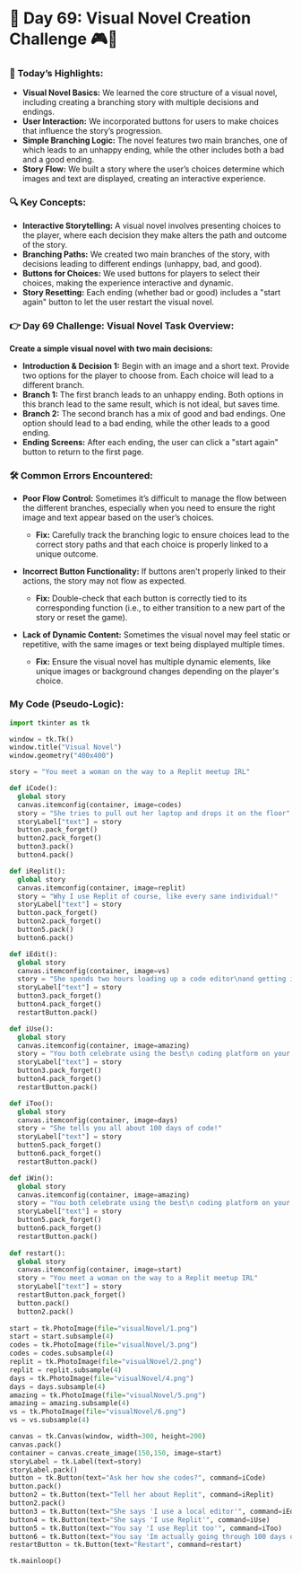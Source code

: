 # 🌟 Day 69: Visual Novel Creation Challenge 🎮📖

### 🎊 Today’s Highlights:

* **Visual Novel Basics:** We learned the core structure of a visual novel, including creating a branching story with multiple decisions and endings.
* **User Interaction:** We incorporated buttons for users to make choices that influence the story’s progression.
* **Simple Branching Logic:** The novel features two main branches, one of which leads to an unhappy ending, while the other includes both a bad and a good ending.
* **Story Flow:** We built a story where the user’s choices determine which images and text are displayed, creating an interactive experience.

### 🔍 Key Concepts:

* **Interactive Storytelling:** A visual novel involves presenting choices to the player, where each decision they make alters the path and outcome of the story.
* **Branching Paths:** We created two main branches of the story, with decisions leading to different endings (unhappy, bad, and good).
* **Buttons for Choices:** We used buttons for players to select their choices, making the experience interactive and dynamic.
* **Story Resetting:** Each ending (whether bad or good) includes a "start again" button to let the user restart the visual novel.

### 👉 Day 69 Challenge: Visual Novel Task Overview:

**Create a simple visual novel with two main decisions:**

* **Introduction & Decision 1:** Begin with an image and a short text. Provide two options for the player to choose from. Each choice will lead to a different branch.
* **Branch 1:** The first branch leads to an unhappy ending. Both options in this branch lead to the same result, which is not ideal, but saves time.
* **Branch 2:** The second branch has a mix of good and bad endings. One option should lead to a bad ending, while the other leads to a good ending.
* **Ending Screens:** After each ending, the user can click a "start again" button to return to the first page.

### 🛠️ Common Errors Encountered:

* **Poor Flow Control:** Sometimes it’s difficult to manage the flow between the different branches, especially when you need to ensure the right image and text appear based on the user’s choices.

  * **Fix:** Carefully track the branching logic to ensure choices lead to the correct story paths and that each choice is properly linked to a unique outcome.

* **Incorrect Button Functionality:** If buttons aren't properly linked to their actions, the story may not flow as expected.

  * **Fix:** Double-check that each button is correctly tied to its corresponding function (i.e., to either transition to a new part of the story or reset the game).

* **Lack of Dynamic Content:** Sometimes the visual novel may feel static or repetitive, with the same images or text being displayed multiple times.

  * **Fix:** Ensure the visual novel has multiple dynamic elements, like unique images or background changes depending on the player's choice.

### My Code (Pseudo-Logic):
```python
import tkinter as tk

window = tk.Tk()
window.title("Visual Novel")
window.geometry("400x400")

story = "You meet a woman on the way to a Replit meetup IRL"

def iCode():
  global story
  canvas.itemconfig(container, image=codes)
  story = "She tries to pull out her laptop and drops it on the floor"
  storyLabel["text"] = story
  button.pack_forget()
  button2.pack_forget()
  button3.pack()
  button4.pack()

def iReplit():
  global story
  canvas.itemconfig(container, image=replit)
  story = "Why I use Replit of course, like every sane individual!"
  storyLabel["text"] = story
  button.pack_forget()
  button2.pack_forget()
  button5.pack()
  button6.pack()

def iEdit():
  global story
  canvas.itemconfig(container, image=vs)
  story = "She spends two hours loading up a code editor\nand getting it working, you wait politely"
  storyLabel["text"] = story
  button3.pack_forget()
  button4.pack_forget()
  restartButton.pack()

def iUse():
  global story
  canvas.itemconfig(container, image=amazing)
  story = "You both celebrate using the best\n coding platform on your way to the meetup"
  storyLabel["text"] = story
  button3.pack_forget()
  button4.pack_forget()
  restartButton.pack()

def iToo():
  global story
  canvas.itemconfig(container, image=days)
  story = "She tells you all about 100 days of code!"
  storyLabel["text"] = story
  button5.pack_forget()
  button6.pack_forget()
  restartButton.pack()

def iWin():
  global story
  canvas.itemconfig(container, image=amazing)
  story = "You both celebrate using the best\n coding platform on your way to the meetup\nand talk about 100 days of code"
  storyLabel["text"] = story
  button5.pack_forget()
  button6.pack_forget()
  restartButton.pack()
  
def restart():
  global story
  canvas.itemconfig(container, image=start)
  story = "You meet a woman on the way to a Replit meetup IRL"
  storyLabel["text"] = story
  restartButton.pack_forget()
  button.pack()
  button2.pack()
  
start = tk.PhotoImage(file="visualNovel/1.png")
start = start.subsample(4)
codes = tk.PhotoImage(file="visualNovel/3.png")
codes = codes.subsample(4)
replit = tk.PhotoImage(file="visualNovel/2.png")
replit = replit.subsample(4)
days = tk.PhotoImage(file="visualNovel/4.png")
days = days.subsample(4)
amazing = tk.PhotoImage(file="visualNovel/5.png")
amazing = amazing.subsample(4)
vs = tk.PhotoImage(file="visualNovel/6.png")
vs = vs.subsample(4)

canvas = tk.Canvas(window, width=300, height=200)
canvas.pack()
container = canvas.create_image(150,150, image=start)
storyLabel = tk.Label(text=story)
storyLabel.pack()
button = tk.Button(text="Ask her how she codes?", command=iCode)
button.pack()
button2 = tk.Button(text="Tell her about Replit", command=iReplit)
button2.pack()
button3 = tk.Button(text="She says 'I use a local editor'", command=iEdit)
button4 = tk.Button(text="She says 'I use Replit'", command=iUse)
button5 = tk.Button(text="You say 'I use Replit too'", command=iToo)
button6 = tk.Button(text="You say 'Im actually going through 100 days of code right now", command=iWin)
restartButton = tk.Button(text="Restart", command=restart)

tk.mainloop()
